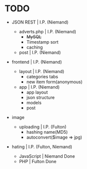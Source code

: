 # TODO

 - JSON REST | I.P. (Niemand)
    - adverts.php | I.P. (Niemand)
        + ~~MySQL~~
        + Timestamp sort 
        + caching
    - post        | I.P. (Niemand)


 - frontend  | I.P. (Niemand)
    - layout | I.P. (Niemand)
        + categories tabs
        + new item form(anonymous)
    - app    | I.P. (Niemand)
        + app layout
        + json structure
        + models
        + post

 - image
    - uploading | I.P. (Fulton)
        - hashing name(MD5)
        - autoconvert($image => jpg)

 - hating | I.P. (Fulton, Niemand)
     - JavaScript | Niemand Done
     - PHP        | Fulton Done